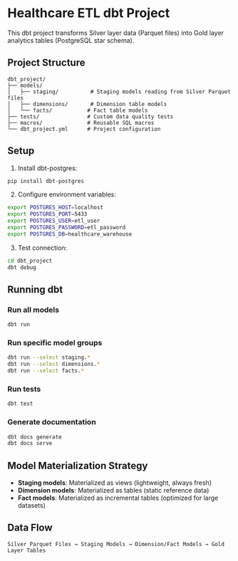 # Healthcare ETL dbt Project

This dbt project transforms Silver layer data (Parquet files) into Gold layer analytics tables (PostgreSQL star schema).

## Project Structure

```
dbt_project/
├── models/
│   ├── staging/          # Staging models reading from Silver Parquet files
│   ├── dimensions/       # Dimension table models
│   └── facts/           # Fact table models
├── tests/               # Custom data quality tests
├── macros/              # Reusable SQL macros
└── dbt_project.yml      # Project configuration
```

## Setup

1. Install dbt-postgres:
```bash
pip install dbt-postgres
```

2. Configure environment variables:
```bash
export POSTGRES_HOST=localhost
export POSTGRES_PORT=5433
export POSTGRES_USER=etl_user
export POSTGRES_PASSWORD=etl_password
export POSTGRES_DB=healthcare_warehouse
```

3. Test connection:
```bash
cd dbt_project
dbt debug
```

## Running dbt

### Run all models
```bash
dbt run
```

### Run specific model groups
```bash
dbt run --select staging.*
dbt run --select dimensions.*
dbt run --select facts.*
```

### Run tests
```bash
dbt test
```

### Generate documentation
```bash
dbt docs generate
dbt docs serve
```

## Model Materialization Strategy

- **Staging models**: Materialized as views (lightweight, always fresh)
- **Dimension models**: Materialized as tables (static reference data)
- **Fact models**: Materialized as incremental tables (optimized for large datasets)

## Data Flow

```
Silver Parquet Files → Staging Models → Dimension/Fact Models → Gold Layer Tables
```
